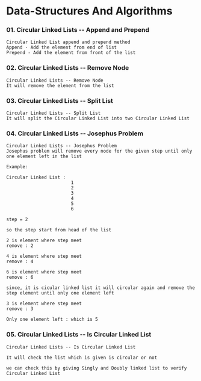 # Data-Structures And Algorithms


### 01. Circular Linked Lists -- Append and Prepend

    Circular Linked List append and prepend method 
    Append - Add the element from end of list
    Prepend - Add the element from front of the list

### 02. Circular Linked Lists -- Remove Node

    Circular Linked Lists -- Remove Node
    It will remove the element from the list

### 03. Circular Linked Lists -- Split List

    Circular Linked Lists -- Split List
    It will split the Circular Linked List into two Circular Linked List

### 04. Circular Linked Lists -- Josephus Problem

    Circular Linked Lists -- Josephus Problem
    Josephus problem will remove every node for the given step until only one element left in the list

    Example:

    Circular Linked List :
                            1
                            2
                            3
                            4
                            5
                            6
    
    step = 2

    so the step start from head of the list 

    2 is element where step meet
    remove : 2

    4 is element where step meet
    remove : 4

    6 is element where step meet
    remove : 6

    since, it is cicular linked list it will circular again and remove the step element until only one element left

    3 is element where step meet
    remove : 3

    Only one element left : which is 5

### 05. Circular Linked Lists -- Is Circular Linked List

    Circular Linked Lists -- Is Circular Linked List
    
    It will check the list which is given is circular or not

    we can check this by giving Singly and Doubly linked list to verify Circular Linked List

